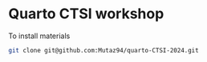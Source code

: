 # Quarto CTSI workshop


To install materials

```bash
git clone git@github.com:Mutaz94/quarto-CTSI-2024.git
```